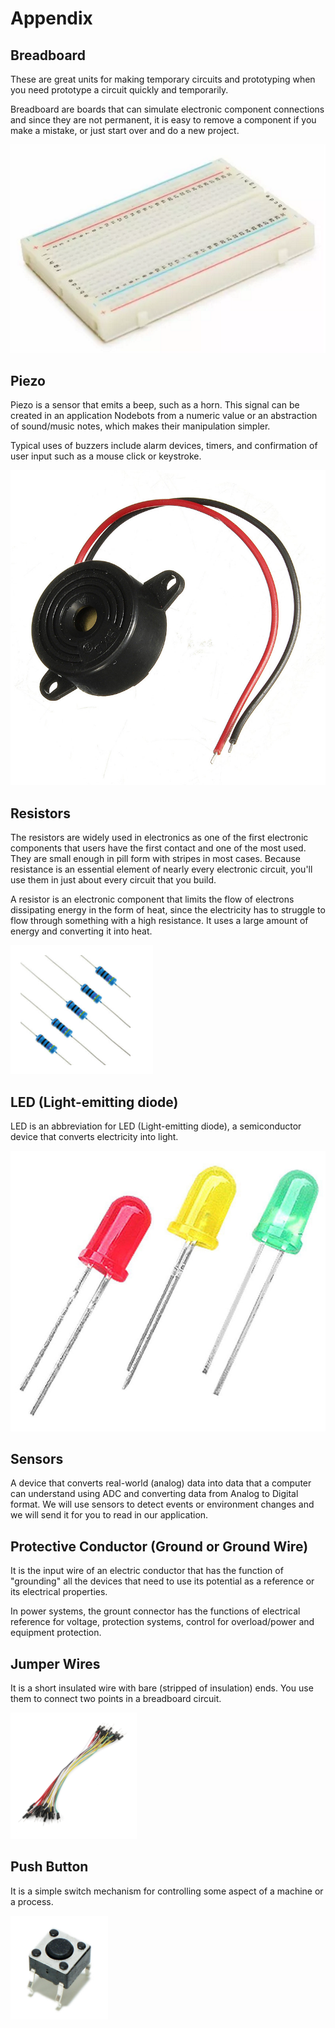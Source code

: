 # Appendix

## Breadboard


These are great units for making temporary circuits and prototyping when you need prototype a circuit quickly and temporarily.

Breadboard are boards that can simulate electronic component connections and since they are not permanent, it is easy to remove a component if you make a mistake, or just start over and do a new project.

![Breadboard](images/image00.png)


## Piezo

Piezo is a sensor that emits a beep, such as a horn. This signal can be created in an application Nodebots from a numeric value or an abstraction of sound/music notes, which makes their manipulation simpler. 

Typical uses of buzzers include alarm devices, timers, and confirmation of user input such as a mouse click or keystroke.

![Piezo](images/image35.jpg)


## Resistors

The resistors are widely used in electronics as one of the first electronic components that users have the first contact and one of the most used. They are small enough in pill form with stripes in most cases. Because resistance is an essential element of nearly every electronic circuit, you'll use them in just about every circuit that you build.

A resistor is an electronic component that limits the flow of electrons dissipating energy in the form of heat, since the electricity has to struggle to flow through something with a high resistance. It uses a large amount of energy and converting it into heat.

![Resistors](images/resistors.png)


## LED (Light-emitting diode)

LED is an abbreviation for LED (Light-emitting diode), a semiconductor device that converts electricity into light.

![Light-emitting diode](images/image28.png)


## Sensors

A device that converts real-world (analog) data into data that a computer can understand using ADC and converting data from Analog to Digital format. We will use sensors to detect events or environment changes and we will send it for you to read in our application.


## Protective Conductor (Ground or Ground Wire)

It is the input wire of an electric conductor that has the function of "grounding" all the devices that need to use its potential as a reference or its electrical properties.

In power systems, the grount connector has the functions of electrical reference for voltage, protection systems, control for overload/power and equipment protection.


## Jumper Wires

It is a short insulated wire with bare (stripped of insulation) ends. You use them to connect two points in a breadboard circuit.

![Jumpers](images/jumpers.png)


## Push Button

It is a simple switch mechanism for controlling some aspect of a machine or a process.

![Push button](images/push-button.png)

